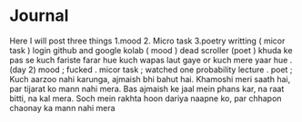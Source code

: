 # Journal
Here I will post three things 1.mood 2. Micro task 3.poetry writting 
( micor task ) login github and google kolab
( mood ) dead scroller
(poet ) khuda ke pas se kuch fariste farar hue kuch wapas laut gaye or kuch mere yaar hue .
(day 2)
mood ; fucked .
micor task ; watched one probability lecture .
poet ; Kuch aarzoo nahi karunga, ajmaish bhi bahut hai.
Khamoshi meri saath hai, par tijarat ko mann nahi mera.
Bas ajmaish ke jaal mein phans kar,
na raat bitti, na kal mera.
Soch mein rakhta hoon dariya naapne ko,
par chhapon chaonay ka mann nahi mera
